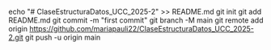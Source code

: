 echo "# ClaseEstructuraDatos_UCC_2025-2" >> README.md
git init
git add README.md
git commit -m "first commit"
git branch -M main
git remote add origin https://github.com/mariapauli22/ClaseEstructuraDatos_UCC_2025-2.git
git push -u origin main
